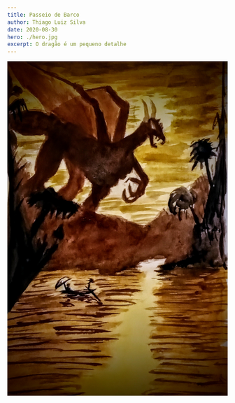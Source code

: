 ```yaml
---
title: Passeio de Barco
author: Thiago Luiz Silva
date: 2020-08-30
hero: ./hero.jpg
excerpt: O dragão é um pequeno detalhe
---
```



<div className="Image__Medium">
  <img
    src="./2020-08-30-passeio-de-barco.jpg"
    title="Barquinho navegando com um dragão gigantesco ao fundo"
    alt="Barquinho navegando com um dragão gigantesco ao fundo"
  />
</div>
